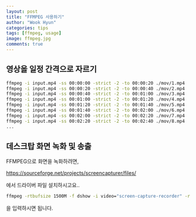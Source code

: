 ```yaml
---
layout: post
title: "FFMPEG 사용하기"
author: "Wook Hyun"
categories: tips
tags: [ffmpeg, usage]
image: ffmpeg.jpg
comments: true
---
```


## 영상을 일정 간격으로 자르기

```bash
ffmpeg -i input.mp4 -ss 00:00:00 -strict -2 -to 00:00:20 ./mov/1.mp4
ffmpeg -i input.mp4 -ss 00:00:20 -strict -2 -to 00:00:40 ./mov/2.mp4
ffmpeg -i input.mp4 -ss 00:00:40 -strict -2 -to 00:01:00 ./mov/3.mp4
ffmpeg -i input.mp4 -ss 00:01:00 -strict -2 -to 00:01:20 ./mov/4.mp4
ffmpeg -i input.mp4 -ss 00:01:20 -strict -2 -to 00:01:40 ./mov/5.mp4
ffmpeg -i input.mp4 -ss 00:01:40 -strict -2 -to 00:02:00 ./mov/6.mp4
ffmpeg -i input.mp4 -ss 00:02:00 -strict -2 -to 00:02:20 ./mov/7.mp4
ffmpeg -i input.mp4 -ss 00:02:20 -strict -2 -to 00:02:40 ./mov/8.mp4
...

```


## 데스크탑 화면 녹화 및 송출

FFMPEG으로 화면을 녹화하려면,

https://sourceforge.net/projects/screencapturer/files/

에서 드라이버 파일 설치하시고요..

```bash
ffmpeg -rtbufsize 1500M -f dshow -i video="screen-capture-recorder" -r 40 -vcodec libx264 -threads 0 -crf 0 -preset ultrafast -tune zerolatency -acodec pcm_s161e -f mpegts udp://127.0.0.1:1234
```

을 입력하시면 됩니다.


